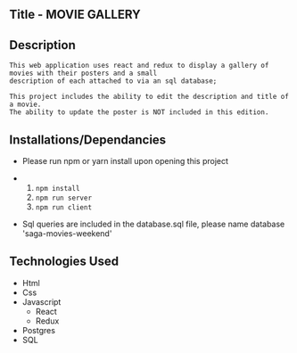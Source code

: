 Title - MOVIE GALLERY
---------------------


Description
-----------
    This web application uses react and redux to display a gallery of movies with their posters and a small
    description of each attached to via an sql database;

    This project includes the ability to edit the description and title of a movie.
    The ability to update the poster is NOT included in this edition.


Installations/Dependancies
--------------------------
* Please run npm or yarn install upon opening this project

*   1. `npm install`
    2. `npm run server`
    3. `npm run client`

* Sql queries are included in the database.sql file, please name database 'saga-movies-weekend'


Technologies Used
-----------------

* Html
* Css
* Javascript
    - React
    - Redux
* Postgres
* SQL


